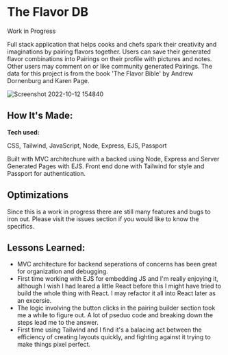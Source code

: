 # The Flavor DB
Work in Progress

Full stack application that helps cooks and chefs spark their creativity and imaginations by pairing flavors together. Users can save their generated flavor combinations into Pairings on their profile with pictures and notes. Other users may comment on or like community generated Pairings. The data for this project is from the book 'The Flavor Bible' by Andrew Dornenburg and Karen Page. 

![Screenshot 2022-10-12 154840](https://user-images.githubusercontent.com/102763323/195454590-8004b0a5-11ca-40ec-b9aa-6e7615abf2fb.jpg)


## How It's Made:

**Tech used:** 

CSS, Tailwind, JavaScript, Node, Express, EJS, Passport

Built with MVC architechure with a backed using Node, Express and Server Generated Pages with EJS. Front end done with Tailwind for style and Passport for authentication. 

## Optimizations
Since this is a work in progress there are still many features and bugs to iron out. Please visit the issues section if you would like to know the specifics. 

## Lessons Learned:
- MVC architecture for backend seperations of concerns has been great for organization and debugging. 
- First time working with EJS for embedding JS and I'm really enjoying it, although I wish I had leared a little React before this I might have tried to build the whole thing with React. I may refactor it all into React later as an excersie. 
- The logic involving the button clicks in the pairing builder section took me a while to figure out. A lot of pseduo code and breaking down the steps lead me to the answer. 
- First time using Tailwind and I find it's a balacing act between the efficiency of creating layouts quickly, and fighting against it trying to make things pixel perfect. 
